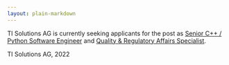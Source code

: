 ```yaml
---
layout: plain-markdown
---
```


TI Solutions AG is currently seeking applicants for the post as 
[Senior C++ / Python Software Engineer](temporalinterference.github.io/assets/pdfs/JobAd_Senior_C++_Python_SW_Eng.pdf) and 
[Quality & Regulatory Affairs Specialist](temporalinterference.github.io/assets/pdfs/JobAd_QASpecialist_V1_final.pdf).


TI Solutions AG, 2022
